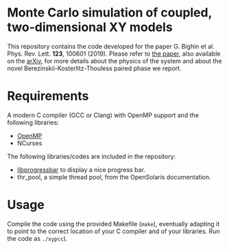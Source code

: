 # Monte Carlo simulation of coupled, two-dimensional XY models

This repository contains the code developed for the paper G. Bighin et al. Phys. Rev. Lett. **123**, 100601 (2019). Please refer to [the paper](https://journals.aps.org/prl/abstract/10.1103/PhysRevLett.123.100601), also available on the [arXiv](https://arxiv.org/abs/1907.06253), for more details about the physics of the system and about the novel Berezinskii-Kosterlitz-Thouless paired phase we report.

# Requirements

A modern C compiler (GCC or Clang) with OpenMP support and the following libraries:

- [OpenMP](https://www.openmp.org)
- NCurses

The following libraries/codes are included in the repository:

- [libprogressbar](https://github.com/doches/progressbar) to display a nice progress bar.
- thr_pool, a simple thread pool, from the OpenSolaris documentation.

# Usage

Compile the code using the provided Makefile (`make`), eventually adapting it to point to the correct location of your C compiler and of your libraries. Run the code as `./xypcc`).
